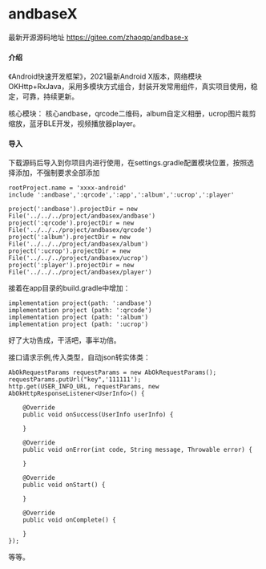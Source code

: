 # andbaseX   

最新开源源码地址 https://gitee.com/zhaoqp/andbase-x

#### 介绍
《Android快速开发框架》，2021最新Android X版本，网络模块OKHttp+RxJava，采用多模块方式组合，封装开发常用组件，真实项目使用，稳定，可靠，持续更新。

核心模块：
核心andbase，qrcode二维码，album自定义相册，ucrop图片裁剪缩放，蓝牙BLE开发，视频播放器player。

#### 导入
下载源码后导入到你项目内进行使用，在settings.gradle配置模块位置，按照选择添加，不强制要求全部添加

```
rootProject.name = 'xxxx-android'
include ':andbase',':qrcode',':app',':album',':ucrop',':player'

project(':andbase').projectDir = new File('../../../project/andbasex/andbase')
project(':qrcode').projectDir = new File('../../../project/andbasex/qrcode')
project(':album').projectDir = new File('../../../project/andbasex/album')
project(':ucrop').projectDir = new File('../../../project/andbasex/ucrop')
project(':player').projectDir = new File('../../../project/andbasex/player')

```

接着在app目录的build.gradle中增加：

```
implementation project(path: ':andbase')
implementation project (path: ':qrcode')
implementation project (path: ':album')
implementation project (path: ':ucrop')
```

好了大功告成，干活吧，事半功倍。

接口请求示例,传入类型，自动json转实体类：

```
AbOkRequestParams requestParams = new AbOkRequestParams();
requestParams.putUrl("key",'111111');
http.get(USER_INFO_URL, requestParams, new AbOkHttpResponseListener<UserInfo>() {

	@Override
	public void onSuccess(UserInfo userInfo) {
		
	}

	@Override
	public void onError(int code, String message, Throwable error) {
				
	}

	@Override
	public void onStart() {
				
	}

	@Override
	public void onComplete() {
					
	}
});

```

等等。
